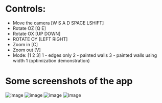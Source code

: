 # Controls:
- Move the camera [W S A D SPACE LSHIFT]
- Rotate OZ [Q E]
- Rotate OX [UP DOWN]
- ROTATE OY [LEFT RIGHT]
- Zoom in [C]
- Zoom out [V]
- Mode: [1 2 3]
  1 - edges only
  2 - painted walls
  3 - painted walls using width 1 (optimization demonstration)
# Some screenshots of the app
![image](https://github.com/adamsm2/virtual-camera/assets/95346590/e76a548b-6c5c-46e3-9664-e7a4d8ef24b9)
![image](https://github.com/adamsm2/virtual-camera/assets/95346590/c9d4dfcb-bccf-4fe5-9ff3-fc5e28040c36)
![image](https://github.com/adamsm2/virtual-camera/assets/95346590/9ac71571-e84f-45f4-8314-9cc14c7bc7b4)
![image](https://github.com/adamsm2/virtual-camera/assets/95346590/ef572ba8-7be0-4ccb-991e-5996b5908d58)
